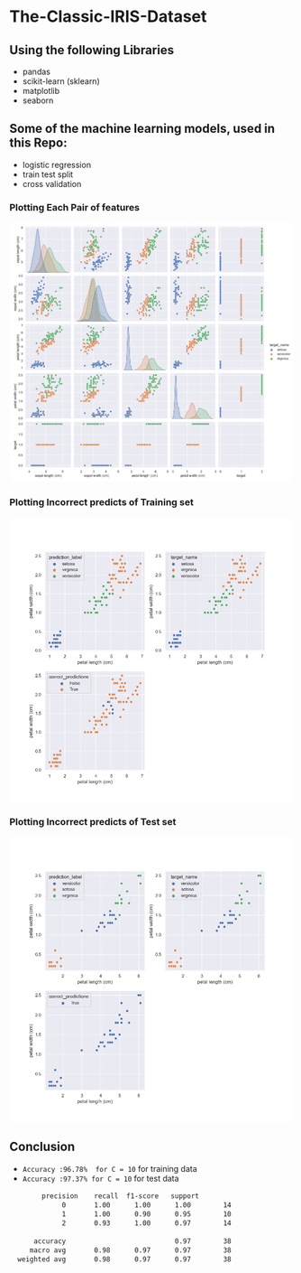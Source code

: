 # The-Classic-IRIS-Dataset
## Using the following  Libraries 
- pandas
- scikit-learn (sklearn)
- matplotlib
- seaborn

## Some of the machine learning models, used in this Repo:
- logistic regression
- train test split
- cross validation

### Plotting Each Pair of features
![PairPlot of data](Images/pairplot.png)

### Plotting Incorrect predicts of Training set
![PairPlot of data](Images/incorrect_preds896.png)

### Plotting Incorrect predicts of Test set
![PairPlot of data](Images/incorrect_preds304.png)

## Conclusion  
- ```Accuracy :96.78%  for C = 10``` for training data
- ```Accuracy :97.37% for C = 10``` for test data
```
        precision    recall  f1-score   support
             0       1.00      1.00      1.00        14
             1       1.00      0.90      0.95        10
             2       0.93      1.00      0.97        14

      accuracy                           0.97        38
     macro avg       0.98      0.97      0.97        38
  weighted avg       0.98      0.97      0.97        38
```
